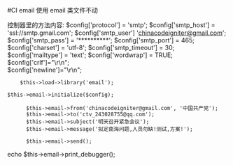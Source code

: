 #CI  email 使用
email 类文件不动


控制器里的方法内容:
   $config['protocol'] = 'smtp';
          $config['smtp_host'] = 'ssl://smtp.gmail.com';
          $config['smtp_user'] 'chinacodeigniter@gmail.com';
          $config['smtp_pass'] = '**********';
          $config['smtp_port'] = 465;
        $config['charset'] = 'utf-8';
        $config['smtp_timeout'] = 30;
        $config['mailtype'] = 'text';
        $config['wordwrap'] = TRUE;
        $config['crlf']="\\r\\n";  
         $config['newline']="\\r\\n";
         
        $this->load->library('email');

    $this->email->initialize($config);
          
          $this->email->from('chinacodeigniter@gmail.com', '中国共产党');
          $this->email->to('ctv_243028755@qq.com');
          $this->email->subject('明天召开紧急会议');
          $this->email->message('拟定南海问题,人员勿缺!测试,方案!');
          
          $this->email->send();

echo $this->email->print_debugger();

